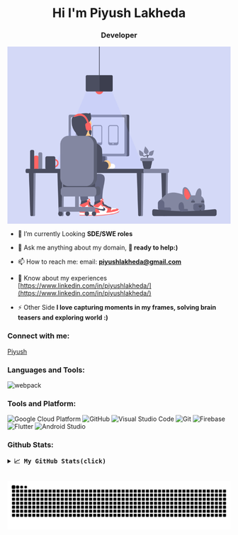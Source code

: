 <h1 align="center">Hi  I'm Piyush Lakheda</h1>
<h3 align="center">Developer</h3>
<p align="Center"><img align="Center"  height="400" src="hu.gif"></p>

- 🌱 I’m currently Looking **SDE/SWE roles**

- 💬 Ask me anything about my domain, **🤝 ready to help:)**

- 📫 How to reach me: email: **piyushlakheda@gmail.com**

- 📄 Know about my experiences [https://www.linkedin.com/in/piyushlakheda/](https://www.linkedin.com/in/piyushlakheda/)

- ⚡ Other Side **I love capturing moments in my frames, solving brain teasers and exploring world :)**

<h3 align="left">Connect with me:</h3>
<p align="left">

<a href="https://piyushlakheda.github.io/" target="blank">Piyush</a>

</p>

<h3 align="left">Languages and Tools:</h3>
<p align="left"><img src="https://img.shields.io/badge/C-00599C?style=for-the-badge&logo=c&logoColor=white" alt="webpack" width="50" height="50"/> </a> </p>
<p>
<h3>Tools and Platform:</h3>

![Google Cloud Platform](https://img.shields.io/badge/Google_Cloud-4285F4?style=for-the-badge&logo=google-cloud&logoColor=white)
![GitHub](https://img.shields.io/badge/GitHub-181717?style=for-the-badge&logo=github)
![Visual Studio Code](https://img.shields.io/badge/Visual_Studio_Code-007ACC?style=for-the-badge&logo=Visual-Studio-Code&logoColor=white)
![Git](https://img.shields.io/badge/Git-F05032?style=for-the-badge&logo=Git&logoColor=white)
![Firebase](https://img.shields.io/badge/Firebase-ffcb2c?style=for-the-badge&logo=Firebase&logoColor=white)
![Flutter](https://img.shields.io/badge/Flutter-47c5fb?style=for-the-badge&logo=Flutter&logoColor=white)
![Android Studio](https://img.shields.io/badge/Android_Studio-3DDC84?style=for-the-badge&logo=Android-Studio&logoColor=ffffff)

 
 </p>
 
<h3 align="left">Github Stats:</h3>
<details>
  <summary><b><samp>📈 My GitHub Stats(click)</samp></b></summary>
<br>
<p align="center"> <img align="center" src="https://github-readme-streak-stats.herokuapp.com?user=piyushlakheda&theme=holi-theme&date_format=M%20j%5B%2C%20Y%5D"/>
</p>
</details>
 
<br>
 

![snake svg](https://github.com/piyushlakheda/piyushlakheda/blob/main/github-contribution-grid-snake.svg)
 
 
